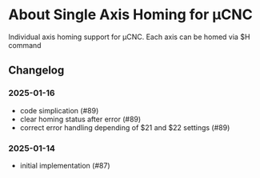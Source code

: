 # About Single Axis Homing for µCNC

Individual axis homing support for µCNC. Each axis can be homed via $H<axis letter> command

## Changelog

### 2025-01-16

- code simplication (#89)
- clear homing status after error (#89)
- correct error handling depending of $21 and $22 settings  (#89)

### 2025-01-14

- initial implementation (#87)
